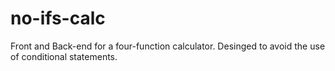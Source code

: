 # no-ifs-calc
Front and Back-end for a four-function calculator. Desinged to avoid the use of conditional statements.
